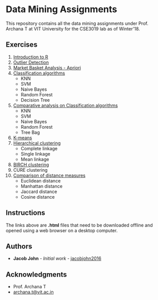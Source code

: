 # Data Mining Assignments

This repository contains all the data mining assignments under Prof. Archana T at VIT University for the CSE3019 lab as of Winter'18.

## Exercises

1. [Introduction to R](https://1drv.ms/b/s!AvHB-7DND-1vgv479vVbABIbvorRKA)
2. [Outlier Detection](https://1drv.ms/b/s!AvHB-7DND-1vgv45JluJsp3_tSXw0g)
3. [Market Basket Analysis - Apriori](https://1drv.ms/b/s!AvHB-7DND-1vgv48iZx2vySPJzCeCw)
4. [Classification algorithms](https://1drv.ms/b/s!AvHB-7DND-1vgv46vWOy15Iz-IaSlw)
    * KNN
    * SVM
    * Naive Bayes
    * Random Forest
    * Decision Tree
5. [Comparative analysis on Classification algorithms](https://1drv.ms/b/s!AvHB-7DND-1vgv44-X4SXAxj5XJcxQ)
    * KNN
    * SVM
    * Naive Bayes
    * Random Forest
    * Tree Bag
6. [K-means](https://1drv.ms/b/s!AvHB-7DND-1vgv5dFfHb1zKshtdiuQ)
7. [Hierarchical clustering](https://1drv.ms/b/s!AvHB-7DND-1vgv52hdfZDqHpEvp-nw)
    * Complete linkage
    * Single linkage
    * Mean linkage
8. [BIRCH clustering](https://1drv.ms/b/s!AvHB-7DND-1vgv9nqS-V3RiWOZZ1Ww)
9. CURE clustering
10. [Comparison of distance measures](https://1drv.ms/b/s!AvHB-7DND-1vgv9kNmyMlhzoGNV04Q)
    * Euclidean distance
    * Manhattan distance
    * Jaccard distance
    * Cosine distance

## Instructions
The links above are **.html** files that need to be downloaded offline and opened using a web browser on a desktop computer.

## Authors

* **Jacob John** - *Initial work* - [jacobjohn2016](github.com/jacobjohn2016/)

## Acknowledgments

* Prof. Archana T 
* archana.t@vit.ac.in
